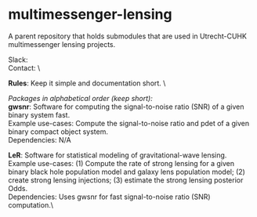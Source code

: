 # multimessenger-lensing
A parent repository that holds submodules that are used in Utrecht-CUHK multimessenger lensing projects. 

Slack: \
Contact: \

**Rules**: Keep it simple and documentation short. \

*Packages in alphabetical order (keep short):*\
**gwsnr**: Software for computing the signal-to-noise ratio (SNR) of a given binary system fast.\
Example use-cases: Compute the signal-to-noise ratio and pdet of a given binary compact object system.\
Dependencies: N/A

**LeR**: Software for statistical modeling of gravitational-wave lensing. \
Example use-cases: (1) Compute the rate of strong lensing for a given binary black hole population model and galaxy lens population model; (2) create strong lensing injections; (3) estimate the strong lensing posterior Odds.\
Dependencies: Uses gwsnr for fast signal-to-noise ratio (SNR) computation.\



